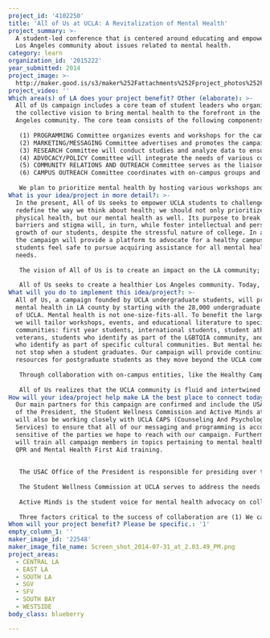 ```yaml
---
project_id: '4102250'
title: 'All of Us at UCLA: A Revitalization of Mental Health'
project_summary: >-
  A student-led conference that is centered around educating and empowering the
  Los Angeles community about issues related to mental health.
category: learn
organization_id: '2015222'
year_submitted: 2014
project_image: >-
  http://maker.good.is/s3/maker%252Fattachments%252Fproject_photos%252Fimages%252F22548%252Fdisplay%252FScreen_shot_2014-07-31_at_2.03.49_PM.png=c570x385
project_video: ''
Which area(s) of LA does your project benefit? Other (elaborate): >-
  All of Us campaign includes a core team of student leaders who organize around
  the collective vision to bring mental health to the forefront in the Los
  Angeles community. The core team consists of the following components: 
   
   (1) PROGRAMMING Committee organizes events and workshops for the campaign.
   (2) MARKETING/MESSAGING Committee advertises and promotes the campaign and its’ events.
   (3) RESEARCH Committee will conduct studies and analyze data to ensure appropriate programs are being conducted for relevant mental health issues.
   (4) ADVOCACY/POLICY Committee will integrate the needs of various communities, including but not limited to: LGBTQ* community, the Los Angeles Unified School District, the homeless community, etc., in conversations and projects for the campaign.
   (5) COMMUNITY RELATIONS AND OUTREACH Committee serves as the liaison between community-based organizations and community leaders in Los Angeles and the campaign to revitalize Los Angeles’s commitment to mental health.
   (6) CAMPUS OUTREACH Committee coordinates with on-campus groups and organizations to engage the undergraduate student body through advocacy and service.
   
   We plan to prioritize mental health by hosting various workshops and events on our campus to engage the student body and the Los Angeles community. We will establish mental health as a priority on the agenda for the University of California system. We will host a large-scale conference later in the year to facilitate workshops and open caucus spaces for the Los Angeles community to learn about the importance of mental health and to voice their perspectives on relevant issues surrounding the topic of mental health. Curriculum will be developed by addressing the issues in a structured way to encourage a safe space and build discussion. In order to ensure the success and the longevity of this campaign, we have collaborated with various organizations on campus and plan to work with off-campus organizations to build a larger coalition and a stronger support base.This campaign will, furthermore, encompass media campaigns, visible demonstrations, and educational opportunities.
What is your idea/project in more detail?: >-
  In the present, All of Us seeks to empower UCLA students to challenge and
  redefine the way we think about health; we should not only prioritize our
  physical health, but our mental health as well. Its purpose to break down
  barriers and stigma will, in turn, while foster intellectual and personal
  growth of our students, despite the stressful nature of college. In addition,
  the campaign will provide a platform to advocate for a healthy campus where
  students feel safe to pursue acquiring assistance for all mental health
  needs. 
   
   The vision of All of Us is to create an impact on the LA community; policies and programs implemented at UCLA would change the culture around mental health in Los Angeles. The perception of seeking assistance for mental health and maintaining it is directly related to the overall success of students in their post-graduate lives. Ultimately, students are the agents of change for the future. By creating leaders who will exercise the value of prioritizing mental health, the LA community benefits.
   
   All of Us seeks to create a healthier Los Angeles community. Today, we hope to solidify a foundation for UCLA students and members of the LA community to think critically about our mental health’s relationship to our overall well-being. For tomorrow, we aspire to catalyze the shift in societal perception to ensure our community’s success.
What will you do to implement this idea/project?: >-
  All of Us, a campaign founded by UCLA undergraduate students, will prioritize
  mental health in LA county by starting with the 28,000 undergraduate students
  of UCLA. Mental health is not one-size-fits-all. To benefit the largest group
  we will tailor workshops, events, and educational literature to specific
  communities: first year students, international students, student athletes,
  veterans, students who identify as part of the LGBTQIA community, and students
  who identify as part of specific cultural communities. But mental health does
  not stop when a student graduates. Our campaign will provide continuing care
  resources for postgraduate students as they move beyond the UCLA community. 
   
   Through collaboration with on-campus entities, like the Healthy Campus Initiative, we hope to advocate for the well-being or faculty, administrators, and UCLA employees. 
   
   All of Us realizes that the UCLA community is fluid and intertwined with the greater Los Angeles community. Through our Community Outreach committee we hope to extend the benefits of this campaign throughout the county, particularly to the children of the Los Angeles Unified School District.
How will your idea/project help make LA the best place to connect today? In LA2050?: >-
  Our main partners for this campaign are confirmed and include the USAC Office
  of the President, the Student Wellness Commission and Active Minds at UCLA. We
  will also be working closely with UCLA CAPS (Counseling And Psychological
  Services) to ensure that all of our messaging and programming is accurate and
  sensitive of the parties we hope to reach with our campaign. Furthermore, CAPS
  will train all campaign members in topics pertaining to mental health through
  QPR and Mental Health First Aid training.
   
   
   The USAC Office of the President is responsible for presiding over the Student Body Council and provides services and resources for the UCLA student body through advocacy, education and programming. This year, USAC president Devin Murphy has adopted the platform of mental health revitalization and has begun work on this mission with the creation of the All of Us mental health campaign. The Office of the President has already appointed its own committee, consisting of directors and staff members, solely for the All of Us Campaign and has started work on the campaign materials that will reach not only UCLA students, but also individuals throughout the LA community.
   
   The Student Wellness Commission at UCLA serves to address the needs of student health on campus by creating informational and interactive programs, services, and resources to ensure physical and psychological well-being along with academic success. SWC brings many years of health programming, education, and marketing experience to All of Us.
   
   Active Minds is the student voice for mental health advocacy on college campuses throughout the nation, creating a variety of events, workshops and outreach programs to spread awareness and reduce stigma surrounding mental health.
   
   Three factors critical to the success of collaboration are (1) We can efficiently create a structure to delegate tasks and get work done in the most efficient manner possible with our staff of over 100 people. (2) We have access to mental health professionals as a resource throughout the creation and execution of the campaign. (3) Student Wellness Commission has led a successful campaign, 7000 in Solidarity, to raise awareness of sexual assault on our campus. This experience is vital it programming for All of Us.
Whom will your project benefit? Please be specific.: '1'
empty_column_1: ''
maker_image_id: '22548'
maker_image_file_name: Screen_shot_2014-07-31_at_2.03.49_PM.png
project_areas:
  - CENTRAL LA
  - EAST LA
  - SOUTH LA
  - SGV
  - SFV
  - SOUTH BAY
  - WESTSIDE
body_class: blueberry

---
```

